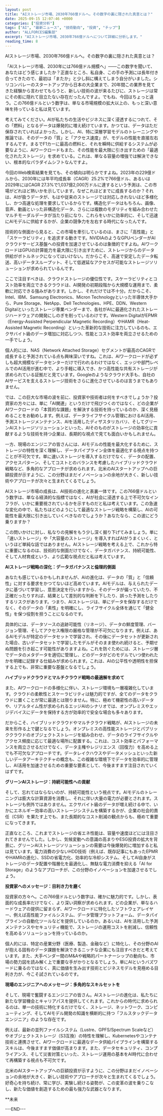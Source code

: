 ```yaml
---
layout: post
title: "AIストレージ市場、2030年766億ドルへ。その数字の裏に隠された真意とは？"
date: 2025-09-15 12:07:46 +0000
categories: ["投資分析"]
tags: ["AI", "最新ニュース", "技術動向", "投資", "チップ"]
author: "ALLFORCES編集部"
excerpt: "AIストレージ市場、2030年766億ドルへについて詳細に分析します。"
reading_time: 8
---
```


AIストレージ市場、2030年766億ドルへ。その数字の裏に隠された真意とは？

「AIストレージ市場、2030年には766億ドル規模へ」――この数字を聞いて、あなたはどう感じましたか？正直なところ、私自身、この手の予測には長年付き合ってきたので、最初は「またか」と少し斜に構えてしまう自分がいました。シリコンバレーのスタートアップから日本の大企業まで、20年間この業界を見てきた経験から言わせてもらうと、新しい技術の波が来るたびに、ストレージは常にその影に隠れて目立たない存在だったんですよ。でもね、今回はちょっと違う。この766億ドルという数字は、単なる市場規模の拡大以上の、もっと深い意味を持っていると私は見ています。

考えてみてください。AIが私たちの生活やビジネスに深く浸透するにつれて、その「燃料」となるデータは爆発的に増え続けています。かつては、データはただ保存されていればよかった。しかし、AI、特に深層学習モデルのトレーニングや推論では、そのデータの「質」と「アクセス速度」が、モデルの性能を直接左右するんです。まるでF1カーに最高の燃料と、それを瞬時に供給するシステムが必要なように、AIワークロードもまた、その性能を最大限に引き出すための「最適化されたストレージ」を求めている。これは、単なる容量の増強では解決できない、根本的なパラダイムシフトなんですよ。

今回のWeb検索結果を見ても、その傾向は明らかですよね。2023年の229億ドルから、2030年には年平均成長率（CAGR）25.2%で766億ドル、あるいは2029年にはCAGR 27.3%で1,037億2,000万ドルに達するという予測は、この市場がどれほど熱いかを示しています。なぜこれほどまでに成長するのか？それは、AIが扱うデータが、もはや従来のストレージでは対応しきれないほど多様化し、かつ高速な処理を要求しているからです。構造化データはもちろん、画像、音声、動画といった非構造化データ、さらには複数のモダリティを組み合わせたマルチモーダルデータが当たり前になり、これらをいかに効率的に、そして迅速にAIモデルに供給するかが、企業の競争力を左右する時代になったんです。

技術的な側面から見ると、この市場を牽引しているのは、まさに「高性能」と「スケーラビリティ」を追求する動きです。NVIDIAのようなGPUベンダーがAIクラウドサービス基盤への投資を加速させているのは象徴的ですよね。AIワークロードはGPUの計算能力を最大限に引き出すために、ストレージからのデータ供給がボトルネックになってはいけない。だからこそ、高速で安定したデータ転送、高いデータスループット、そして低遅延なアクセスが可能なストレージソリューションが求められているんです。

ここで注目すべきは、クラウドストレージの優位性です。スケーラビリティとコスト効率を両立できるクラウドは、AI開発の初期段階から大規模な運用まで、柔軟に対応できる強みがあります。しかし、それだけでは不十分。だからこそ、Intel、IBM、Samsung Electronics、Micron Technologyといった半導体大手から、Pure Storage、NetApp、Dell Technologies、HPE、DDN、Western Digitalといったストレージ専業ベンダーまで、各社がAIに最適化されたストレージハードウェアの開発にしのぎを削っているわけです。Western DigitalがEPMR（Energy-Assisted Perpendicular Magnetic Recording）やHAMR（Heat-Assisted Magnetic Recording）といった革新的な技術に注力しているのも、エクサバイト級のデータ増加に対応しつつ、性能とコスト効率を両立させるための一手でしょう。

個人的には、NAS（Network Attached Storage）セグメントが最高のCAGRで成長すると予測されている点も興味深いですね。これは、AIワークロードが必ずしも超大規模なデータセンターだけで行われるわけではなく、エッジや部門レベルでのAI活用が進む中で、より手軽に導入でき、かつ高性能な共有ストレージが求められている証拠だと見ています。Googleのようなクラウド大手も、自社のAIサービスを支えるストレージ技術をさらに進化させているのは言うまでもありません。

では、この巨大な市場の波を前に、投資家や技術者は何をすべきでしょうか？投資家の方々には、単に「AI関連」というだけで飛びつくのではなく、どの企業がAIワークロードの「本質的な課題」を解決する技術を持っているのか、深く見極めることをお勧めします。例えば、データライフサイクル管理におけるAI活用、予測ストレージメンテナンス、AIを活用したディザスタリカバリ、そしてグリーンAIストレージソリューションといった、AIそのものがストレージの効率化に貢献するような技術を持つ企業は、長期的な視点で見ても面白いかもしれません。

一方、現場のエンジニアの皆さんには、AIモデルの性能を最大化するために、ストレージの特性を深く理解し、データパイプライン全体を最適化する視点を持つことが不可欠です。単に速いストレージを導入するだけでなく、データの配置、アクセスパターン、そしてコストとのバランスを考慮したハイブリッドクラウド戦略など、多角的なアプローチが求められます。北米のAIスタートアップへの巨額投資が示すように、この分野はまだイノベーションの余地が大きく、新しい技術やアプローチが次々と生まれてくるでしょう。

AIストレージ市場の成長は、AI技術の進化と表裏一体です。この766億ドルという数字は、単なる経済的な指標ではなく、AIが社会に浸透する上で不可欠なインフラが、いかに重要視されているかを示すものだと私は考えています。この急速な変化の中で、私たちはどのようにして最適なストレージ戦略を構築し、AIの可能性を最大限に引き出していくべきなのでしょうか？あなたなら、この波にどう乗りますか？

この問いかけに対し、私なりの見解をもう少し深く掘り下げてみましょう。単に「速いストレージ」や「大容量のストレージ」を導入すればAIがうまくいく、というほど単純な話ではありません。AIストレージ戦略を考える上で、これから特に重要になるのは、技術的な側面だけでなく、データガバナンス、持続可能性、そして人材育成という、より広範な視点だと私は考えています。

**AIストレージ戦略の深化：データガバナンスと倫理的側面**

あなたも感じているかもしれませんが、AIの進化は、データの「質」と「信頼性」に対する要求をかつてないほど高めています。AIモデルは、与えられたデータに基づいて学習し、意思決定を行いますから、そのデータが偏っていたり、不正確だったりすれば、結果として差別的な判断を下したり、誤った予測をしたりするリスクがあります。つまり、AIストレージは、単にデータを保存するだけでなく、そのデータの「素性」を明確にし、ライフサイクル全体を通じて「健全性」を保つ役割を担うことになるのです。

具体的には、データソースの追跡可能性（リネージ）、データの鮮度管理、バージョン管理、そしてアクセス権限の厳格な管理が不可欠になります。例えば、あるAIモデルが特定のデータセットで学習され、その後にデータセットが更新された場合、古いデータセットで学習したモデルがそのまま使われ続けると、予期せぬ問題を引き起こす可能性がありますよね。これを防ぐためには、ストレージ層でデータのメタデータを適切に管理し、どのデータがどのモデルでいつ使われたかを明確に記録する仕組みが求められます。これは、AIの公平性や透明性を担保する上でも、非常に重要な基盤となるでしょう。

**ハイブリッドクラウドとマルチクラウド戦略の最適解を求めて**

また、AIワークロードの多様化に伴い、ストレージ環境も一層複雑化しています。クラウドの柔軟性とスケーラビリティは魅力的ですが、全てのデータをクラウドに置くことが常に最適とは限りません。特に、極めて機密性の高いデータや、リアルタイム性が求められるエッジAIのシナリオでは、オンプレミスやエッジデバイスにデータを保持する方が効率的で安全な場合も多々あります。

だからこそ、ハイブリッドクラウドやマルチクラウド戦略が、AIストレージの未来を形作る上で鍵となるでしょう。オンプレミスの高性能ストレージとパブリッククラウドのオブジェクトストレージを組み合わせ、データのライフサイクルやアクセス頻度に応じて最適な場所に配置する。これは、コスト効率とパフォーマンスを両立させるだけでなく、データ主権やレジリエンス（回復力）を高める上でも不可欠なアプローチです。データレイクハウスやデータメッシュといった新しいデータアーキテクチャの概念も、この複雑な環境下でデータを効率的に管理し、AI活用を加速させるための重要な要素として、今後ますます注目されていくはずです。

**グリーンAIストレージ：持続可能性への貢献**

そして、忘れてはならないのが、持続可能性という視点です。AIモデルのトレーニングは膨大な計算資源を消費し、それに伴い大量の電力が必要とされます。ストレージも例外ではありません。エクサバイト級のデータが増え続ける中で、いかにエネルギー効率の高いストレージシステムを構築するかが、企業の社会的責任（CSR）を果たす上でも、また長期的なコスト削減の観点からも、極めて重要になってきます。

正直なところ、これまでストレージの省エネ性能は、容量や速度ほどには注目されてきませんでした。しかし、気候変動への意識の高まりやESG投資の拡大を背景に、グリーンAIストレージソリューションの需要は今後爆発的に増加すると私は見ています。電力消費の少ないHDD技術（例えば、既存記事にもあったEPMRやHAMRの進化）、SSDの省電力化、効率的な冷却システム、そしてAI自身がストレージのデータ配置や階層化を最適化し、無駄な電力消費を抑える「AI for Storage」のようなアプローチが、この分野のイノベーションを加速させるでしょう。

**投資家へのメッセージ：目利き力を磨く**

投資家の方々へ。この766億ドルという数字は、確かに魅力的です。しかし、表面的な成長率だけでなく、より深い洞察が求められます。どの企業が、単なるハードウェアの提供に留まらず、AIワークロードに特化したソフトウェアレイヤー、例えば高性能ファイルシステム、データ管理プラットフォーム、データパイプラインの自動化ツールなどを提供しているのか。あるいは、AIを活用した予測メンテナンスやセキュリティ機能で、ストレージの運用コストを削減し、信頼性を高めるソリューションを持っているのか。

個人的には、特定の産業分野（医療、製造、金融など）に特化し、その分野のAIが抱える固有のデータ課題を解決できるニッチな企業にも注目すべきだと考えています。また、大手ベンダー間のM&Aや戦略的パートナーシップの動向も、市場の勢力図を読み解く上で重要な手がかりとなるでしょう。単にAIというバズワードに乗るのではなく、真に価値を生み出す技術とビジネスモデルを見極める目利き力が、今こそ試されているのです。

**現場のエンジニアへのメッセージ：多角的なスキルセットを**

そして、現場で奮闘するエンジニアの皆さん。AIストレージの進化は、私たちに新たな学習機会とキャリアパスを提供してくれます。これからの時代に求められるのは、単一の技術に特化するだけでなく、ストレージ、ネットワーク、コンピューティング、そしてAIモデル開発の知識を横断的に持つ「フルスタックデータエンジニア」のような存在です。

例えば、最新の並列ファイルシステム（Lustre、GPFS/Spectrum Scaleなど）やオブジェクトストレージ（S3互換）の特性を理解し、Kubernetesやコンテナ技術と連携させて、AIワークロードに最適なデータ供給パイプラインを構築するスキルは、今後ますます価値が高まります。また、データセキュリティ、コンプライアンス、そして災害対策といった、ストレージ運用の基本をAI時代に合わせて再構築する視点も不可欠です。

北米のAIスタートアップへの巨額投資が示すように、この分野はまだイノベーションの余地が大きく、新しい技術やアプローチが次々と生まれてくるでしょう。好奇心を持ち続け、常に学び、実験し続ける姿勢が、この変革の波を乗りこなし、新たな価値を創造するための最も強力な武器となります。

**未来

---END---